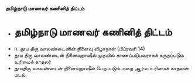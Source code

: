 **தமிழ்நாடு மாணவர் கணினித் திட்டம்**
- # தமிழ்நாடு மாணவர் கணினித் திட்டம்
- n. தூய திரு வாலண்டைனின் நினைவு விழாநாள் (பிப்ரவரி 14)
- தூய திரு வாலண்டைன் நினைவுநாஷீல் முதலில் காணப்படுபவராகக் கருதப்படும் உரிமைக் காதலர்
- தூயதிரு வாலண்டைன் நினைவுநாஷீல் பெறப்படும் மறை ஆர்வ உரிமைக் காதலன் மடல்.

